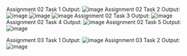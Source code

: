 Assignment 02 Task 1 Output:
![image](https://github.com/amirshahzadhashmi7145/Intro-To-Data-Science/assets/150381267/67aeff3c-a7ce-4cfe-8713-eda9917846fa)
Assignment 02 Task 2 Output:
![image](https://github.com/amirshahzadhashmi7145/Intro-To-Data-Science/assets/150381267/8b0cea60-379f-4540-8357-01cd1a21e688)
![image](https://github.com/amirshahzadhashmi7145/Intro-To-Data-Science/assets/150381267/0d2cd8e6-29cf-4a0f-9b1d-577422448188)
![image](https://github.com/amirshahzadhashmi7145/Intro-To-Data-Science/assets/150381267/c9e44420-c9f1-49bd-90e8-d66a875886c5)
Assignment 02 Task 3 Output:
![image](https://github.com/amirshahzadhashmi7145/Intro-To-Data-Science/assets/150381267/184627d5-20e6-4827-816c-f6cd1a5d618f)
Assignment 02 Task 4 Output:
![image](https://github.com/amirshahzadhashmi7145/Intro-To-Data-Science/assets/150381267/1fa90acc-914c-482c-aac5-9a50ff4310cf)
Assignment 02 Task 5 Output:
![image](https://github.com/amirshahzadhashmi7145/Intro-To-Data-Science/assets/150381267/9694ccc2-a7be-4024-a54c-190c9cefdf39)

Assignment 03 Task 1 Output:
![image](https://github.com/amirshahzadhashmi7145/Intro-To-Data-Science/assets/150381267/87ef267e-11de-49c9-aeb8-900c737d1469)
Assignment 03 Task 2 Output:
![image](https://github.com/amirshahzadhashmi7145/Intro-To-Data-Science/assets/150381267/295b5d16-8c28-4378-980f-e106d36cc74d)








